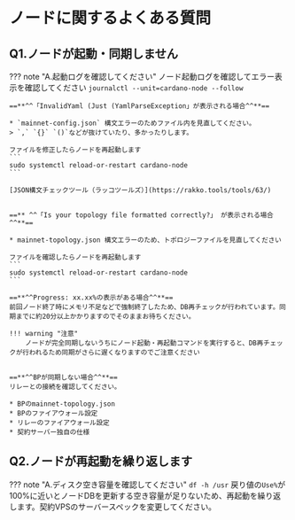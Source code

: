 # ノードに関するよくある質問

## Q1.ノードが起動・同期しません

??? note "A.起動ログを確認してください"
    ノード起動ログを確認してエラー表示を確認してください
    ```
    journalctl --unit=cardano-node --follow
    ```

    
    ==**^^「InvalidYaml (Just (YamlParseException」が表示される場合^^**==

    * `mainnet-config.json` 構文エラーのためファイル内を見直してください。
    > `,` `{}` `()`などが抜けていたり、多かったりします。 

    ファイルを修正したらノードを再起動します
    ```
    sudo systemctl reload-or-restart cardano-node
    ```

    [JSON構文チェックツール（ラッコツールズ）](https://rakko.tools/tools/63/)


    ==** ^^「Is your topology file formatted correctly?」 が表示される場合^^**==

    * mainnet-topology.json 構文エラーのため、トポロジーファイルを見直してください

    ファイルを確認したらノードを再起動します
    ```
    sudo systemctl reload-or-restart cardano-node
    ```

    ==**^^Progress: xx.xx%の表示がある場合^^**==  
    前回ノード終了時にメモリ不足などで強制終了したため、DB再チェックが行われています。同期までに約20分以上かかりますのでそのままお待ちください。
    
    !!! warning "注意"
        ノードが完全同期しないうちにノード起動・再起動コマンドを実行すると、DB再チェックが行われるため同期がさらに遅くなりますのでご注意ください


    ==**^^BPが同期しない場合^^**==  
    リレーとの接続を確認してください。  

    * BPのmainnet-topology.json
    * BPのファイアウォール設定
    * リレーのファイアウォール設定
    * 契約サーバー独自の仕様




## Q2.ノードが再起動を繰り返します

??? note "A.ディスク空き容量を確認してください"
    ```
    df -h /usr
    ```
    戻り値の`Use%`が100%に近いとノードDBを更新する空き容量が足りないため、再起動を繰り返します。契約VPSのサーバースペックを変更してください。
    